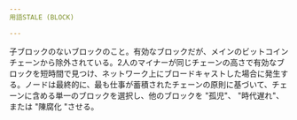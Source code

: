```yaml
---
用語STALE (BLOCK)

---
```

子ブロックのないブロックのこと。有効なブロックだが、メインのビットコインチェーンから除外されている。2人のマイナーが同じチェーンの高さで有効なブロックを短時間で見つけ、ネットワーク上にブロードキャストした場合に発生する。ノードは最終的に、最も仕事が蓄積されたチェーンの原則に基づいて、チェーンに含める単一のブロックを選択し、他のブロックを "孤児"、 "時代遅れ"、または "陳腐化 "させる。